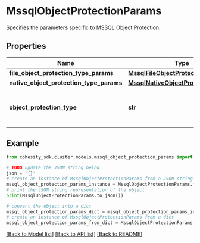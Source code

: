 # MssqlObjectProtectionParams

Specifies the parameters specific to MSSQL Object Protection.

## Properties

Name | Type | Description | Notes
------------ | ------------- | ------------- | -------------
**file_object_protection_type_params** | [**MssqlFileObjectProtectionParams**](MssqlFileObjectProtectionParams.md) |  | [optional] 
**native_object_protection_type_params** | [**MssqlNativeObjectProtectionParams**](MssqlNativeObjectProtectionParams.md) |  | [optional] 
**object_protection_type** | **str** | Specifies the MSSQL Object Protection type. | 

## Example

```python
from cohesity_sdk.cluster.models.mssql_object_protection_params import MssqlObjectProtectionParams

# TODO update the JSON string below
json = "{}"
# create an instance of MssqlObjectProtectionParams from a JSON string
mssql_object_protection_params_instance = MssqlObjectProtectionParams.from_json(json)
# print the JSON string representation of the object
print(MssqlObjectProtectionParams.to_json())

# convert the object into a dict
mssql_object_protection_params_dict = mssql_object_protection_params_instance.to_dict()
# create an instance of MssqlObjectProtectionParams from a dict
mssql_object_protection_params_from_dict = MssqlObjectProtectionParams.from_dict(mssql_object_protection_params_dict)
```
[[Back to Model list]](../README.md#documentation-for-models) [[Back to API list]](../README.md#documentation-for-api-endpoints) [[Back to README]](../README.md)


